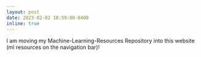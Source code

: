 ```yaml
---
layout: post
date: 2023-02-02 18:59:00-0400
inline: true
---
```


I am moving my Machine-Learning-Resources Repository into this website (ml resources on the navigation bar)!
